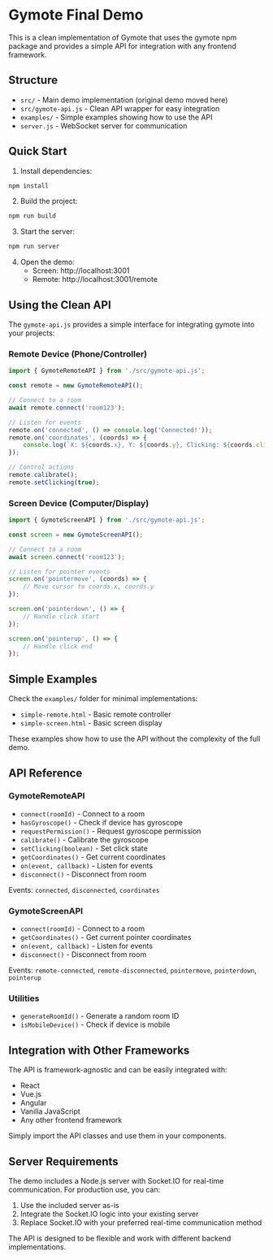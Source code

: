 # Gymote Final Demo

This is a clean implementation of Gymote that uses the gymote npm package and provides a simple API for integration with any frontend framework.

## Structure

- `src/` - Main demo implementation (original demo moved here)
- `src/gymote-api.js` - Clean API wrapper for easy integration
- `examples/` - Simple examples showing how to use the API
- `server.js` - WebSocket server for communication

## Quick Start

1. Install dependencies:
```bash
npm install
```

2. Build the project:
```bash
npm run build
```

3. Start the server:
```bash
npm run server
```

4. Open the demo:
   - Screen: http://localhost:3001
   - Remote: http://localhost:3001/remote

## Using the Clean API

The `gymote-api.js` provides a simple interface for integrating gymote into your projects:

### Remote Device (Phone/Controller)

```javascript
import { GymoteRemoteAPI } from './src/gymote-api.js';

const remote = new GymoteRemoteAPI();

// Connect to a room
await remote.connect('room123');

// Listen for events
remote.on('connected', () => console.log('Connected!'));
remote.on('coordinates', (coords) => {
    console.log(`X: ${coords.x}, Y: ${coords.y}, Clicking: ${coords.clicking}`);
});

// Control actions
remote.calibrate();
remote.setClicking(true);
```

### Screen Device (Computer/Display)

```javascript
import { GymoteScreenAPI } from './src/gymote-api.js';

const screen = new GymoteScreenAPI();

// Connect to a room
await screen.connect('room123');

// Listen for pointer events
screen.on('pointermove', (coords) => {
    // Move cursor to coords.x, coords.y
});

screen.on('pointerdown', () => {
    // Handle click start
});

screen.on('pointerup', () => {
    // Handle click end
});
```

## Simple Examples

Check the `examples/` folder for minimal implementations:

- `simple-remote.html` - Basic remote controller
- `simple-screen.html` - Basic screen display

These examples show how to use the API without the complexity of the full demo.

## API Reference

### GymoteRemoteAPI

- `connect(roomId)` - Connect to a room
- `hasGyroscope()` - Check if device has gyroscope
- `requestPermission()` - Request gyroscope permission
- `calibrate()` - Calibrate the gyroscope
- `setClicking(boolean)` - Set click state
- `getCoordinates()` - Get current coordinates
- `on(event, callback)` - Listen for events
- `disconnect()` - Disconnect from room

Events: `connected`, `disconnected`, `coordinates`

### GymoteScreenAPI

- `connect(roomId)` - Connect to a room
- `getCoordinates()` - Get current pointer coordinates
- `on(event, callback)` - Listen for events
- `disconnect()` - Disconnect from room

Events: `remote-connected`, `remote-disconnected`, `pointermove`, `pointerdown`, `pointerup`

### Utilities

- `generateRoomId()` - Generate a random room ID
- `isMobileDevice()` - Check if device is mobile

## Integration with Other Frameworks

The API is framework-agnostic and can be easily integrated with:

- React
- Vue.js
- Angular
- Vanilla JavaScript
- Any other frontend framework

Simply import the API classes and use them in your components.

## Server Requirements

The demo includes a Node.js server with Socket.IO for real-time communication. For production use, you can:

1. Use the included server as-is
2. Integrate the Socket.IO logic into your existing server
3. Replace Socket.IO with your preferred real-time communication method

The API is designed to be flexible and work with different backend implementations.